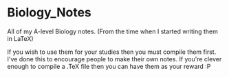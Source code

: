 Biology_Notes
=============

All of my A-level Biology notes. (From the time when I started writing them in LaTeX)

If you wish to use them for your studies then you must compile them first. I've done this to encourage people to make their own notes. If you're clever enough to compile a .TeX file then you can have them as your reward :P